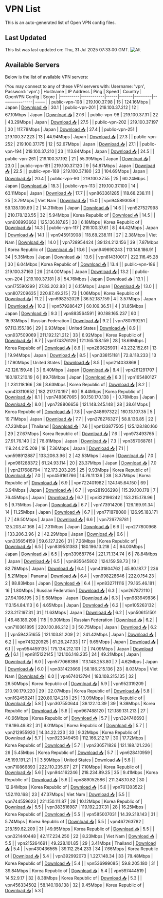 # VPN List

This is an auto-generated list of Open VPN config files.

## Last Updated

This list was last updated on: Thu, 31 Jul 2025 07:33:00 GMT.
![Alt](https://repobeats.axiom.co/api/embed/186b98318ef1479477931607c1ad7d823f12451f.svg "Repobeats analytics image")

## Available Servers

Below is the list of available VPN servers:

(You may connect to any of these VPN servers with: Username: 'vpn', Password: 'vpn'.)
| Hostname | IP Address | Ping | Speed | Country | OpenVPN Config | Score |
|----------|------------|------|-------|---------|----------------| ----- |
| public-vpn-108 | 219.100.37.98 | 15 | 124.16Mbps | Japan | [Download 📥](./configs/server_0_JP.ovpn) | 30.1 |
| public-vpn-201 | 219.100.37.212 | 12 | 67.10Mbps | Japan | [Download 📥](./configs/server_1_JP.ovpn) | 27.6 |
| public-vpn-98 | 219.100.37.31 | 22 | 43.29Mbps | Japan | [Download 📥](./configs/server_2_JP.ovpn) | 27.5 |
| public-vpn-202 | 219.100.37.197 | 30 | 117.78Mbps | Japan | [Download 📥](./configs/server_3_JP.ovpn) | 27.4 |
| public-vpn-251 | 219.100.37.223 | 13 | 44.94Mbps | Japan | [Download 📥](./configs/server_4_JP.ovpn) | 27.3 |
| public-vpn-252 | 219.100.37.175 | 12 | 52.67Mbps | Japan | [Download 📥](./configs/server_5_JP.ovpn) | 27.1 |
| public-vpn-194 | 219.100.37.210 | 23 | 113.84Mbps | Japan | [Download 📥](./configs/server_6_JP.ovpn) | 24.5 |
| public-vpn-261 | 219.100.37.192 | 21 | 55.39Mbps | Japan | [Download 📥](./configs/server_7_JP.ovpn) | 23.0 |
| public-vpn-151 | 219.100.37.120 | 9 | 54.87Mbps | Japan | [Download 📥](./configs/server_8_JP.ovpn) | 22.5 |
| public-vpn-189 | 219.100.37.180 | 23 | 104.69Mbps | Japan | [Download 📥](./configs/server_9_JP.ovpn) | 20.4 |
| public-vpn-90 | 219.100.37.55 | 25 | 60.24Mbps | Japan | [Download 📥](./configs/server_10_JP.ovpn) | 18.3 |
| public-vpn-113 | 219.100.37.100 | 14 | 63.11Mbps | Japan | [Download 📥](./configs/server_11_JP.ovpn) | 17.7 |
| vpn863361285 | 118.68.238.111 | 25 | 3.79Mbps | Viet Nam | [Download 📥](./configs/server_12_VN.ovpn) | 15.0 |
| vpn945893058 | 59.138.139.69 | 2 | 14.31Mbps | Japan | [Download 📥](./configs/server_13_JP.ovpn) | 14.6 |
| vpn527527998 | 210.178.123.55 | 32 | 5.94Mbps | Korea Republic of | [Download 📥](./configs/server_14_KR.ovpn) | 14.5 |
| vpn608993662 | 125.136.187.85 | 33 | 6.18Mbps | Korea Republic of | [Download 📥](./configs/server_15_KR.ovpn) | 14.3 |
| public-vpn-117 | 219.100.37.61 | 8 | 44.42Mbps | Japan | [Download 📥](./configs/server_16_JP.ovpn) | 14.1 |
| vpn945913908 | 118.68.238.111 | 27 | 2.38Mbps | Viet Nam | [Download 📥](./configs/server_17_VN.ovpn) | 14.0 |
| vpn728954424 | 39.124.212.156 | 39 | 7.87Mbps | Korea Republic of | [Download 📥](./configs/server_18_KR.ovpn) | 13.6 |
| vpn949690243 | 113.148.186.91 | 34 | 5.35Mbps | Japan | [Download 📥](./configs/server_19_JP.ovpn) | 13.6 |
| vpn814310017 | 222.116.45.28 | 30 | 6.04Mbps | Korea Republic of | [Download 📥](./configs/server_20_KR.ovpn) | 13.4 |
| public-vpn-186 | 219.100.37.163 | 26 | 214.00Mbps | Japan | [Download 📥](./configs/server_21_JP.ovpn) | 13.2 |
| public-vpn-204 | 219.100.37.181 | 8 | 54.76Mbps | Japan | [Download 📥](./configs/server_22_JP.ovpn) | 13.1 |
| vpn175590299 | 27.83.202.83 | 2 | 6.15Mbps | Japan | [Download 📥](./configs/server_23_JP.ovpn) | 13.0 |
| vpn807209635 | 220.87.49.215 | 73 | 1.06Mbps | Korea Republic of | [Download 📥](./configs/server_24_KR.ovpn) | 11.2 |
| vpn698252028 | 36.52.187.159 | 4 | 3.57Mbps | Japan | [Download 📥](./configs/server_25_JP.ovpn) | 10.2 |
| vpn579286427 | 60.109.36.51 | 4 | 31.85Mbps | Japan | [Download 📥](./configs/server_26_JP.ovpn) | 9.3 |
| vpn883564591 | 90.188.165.237 | 60 | 15.93Mbps | Russian Federation | [Download 📥](./configs/server_27_RU.ovpn) | 9.2 |
| vpn780799251 | 97.113.155.186 | 29 | 0.93Mbps | United States | [Download 📥](./configs/server_28_US.ovpn) | 8.9 |
| vpn937509069 | 211.192.121.212 | 33 | 6.92Mbps | Korea Republic of | [Download 📥](./configs/server_29_KR.ovpn) | 8.7 |
| vpn174376129 | 121.165.158.159 | 28 | 18.69Mbps | Korea Republic of | [Download 📥](./configs/server_30_KR.ovpn) | 8.6 |
| vpn280625901 | 43.232.152.61 | 13 | 19.94Mbps | Japan | [Download 📥](./configs/server_31_JP.ovpn) | 8.5 |
| vpn338151181 | 72.8.118.233 | 13 | 17.90Mbps | United States | [Download 📥](./configs/server_32_US.ovpn) | 8.5 |
| vpn214033868 | 42.126.159.48 | 3 | 6.40Mbps | Japan | [Download 📥](./configs/server_33_JP.ovpn) | 8.4 |
| vpn261291707 | 180.197.210.19 | 6 | 89.76Mbps | Japan | [Download 📥](./configs/server_34_JP.ovpn) | 8.3 |
| vpn165480127 | 1.231.118.166 | 36 | 8.63Mbps | Korea Republic of | [Download 📥](./configs/server_35_KR.ovpn) | 8.2 |
| vpn433110652 | 182.217.170.197 | 60 | 8.44Mbps | Korea Republic of | [Download 📥](./configs/server_36_KR.ovpn) | 8.1 |
| vpn748367065 | 60.150.170.138 | - | 0.78Mbps | Japan | [Download 📥](./configs/server_37_JP.ovpn) | 8.0 |
| vpn728806656 | 121.148.245.148 | 28 | 38.61Mbps | Korea Republic of | [Download 📥](./configs/server_38_KR.ovpn) | 7.8 |
| vpn248697322 | 160.13.107.35 | 5 | 19.71Mbps | Japan | [Download 📥](./configs/server_39_JP.ovpn) | 7.7 |
| vpn278276327 | 58.8.136.85 | 22 | 47.23Mbps | Thailand | [Download 📥](./configs/server_40_TH.ovpn) | 7.6 |
| vpn133877505 | 125.128.180.160 | 29 | 27.67Mbps | Korea Republic of | [Download 📥](./configs/server_41_KR.ovpn) | 7.6 |
| vpn973493765 | 27.91.76.140 | 2 | 76.81Mbps | Japan | [Download 📥](./configs/server_42_JP.ovpn) | 7.3 |
| vpn357068781 | 119.244.215.209 | 18 | 7.36Mbps | Japan | [Download 📥](./configs/server_43_JP.ovpn) | 7.1 |
| vpn598912887 | 133.206.3.96 | 2 | 42.53Mbps | Japan | [Download 📥](./configs/server_44_JP.ovpn) | 7.0 |
| vpn981288372 | 61.24.93.114 | 20 | 23.37Mbps | Japan | [Download 📥](./configs/server_45_JP.ovpn) | 7.0 |
| vpn217688794 | 112.173.203.205 | 25 | 9.93Mbps | Korea Republic of | [Download 📥](./configs/server_46_KR.ovpn) | 7.0 |
| vpn456161766 | 14.76.11.136 | 38 | 8.37Mbps | Korea Republic of | [Download 📥](./configs/server_47_KR.ovpn) | 6.9 |
| vpn722401982 | 124.145.64.150 | 69 | 3.94Mbps | Japan | [Download 📥](./configs/server_48_JP.ovpn) | 6.7 |
| vpn281936298 | 115.39.100.178 | 7 | 76.45Mbps | Japan | [Download 📥](./configs/server_49_JP.ovpn) | 6.7 |
| vpn322196242 | 153.215.178.96 | 5 | 9.75Mbps | Japan | [Download 📥](./configs/server_50_JP.ovpn) | 6.7 |
| vpn173914206 | 126.169.91.34 | 14 | 11.25Mbps | Japan | [Download 📥](./configs/server_51_JP.ovpn) | 6.7 |
| vpn771878080 | 126.95.183.171 | 7 | 49.50Mbps | Japan | [Download 📥](./configs/server_52_JP.ovpn) | 6.6 |
| vpn726778781 | 125.203.41.168 | 4 | 7.31Mbps | Japan | [Download 📥](./configs/server_53_JP.ovpn) | 6.6 |
| vpn277800968 | 133.206.3.96 | 2 | 42.29Mbps | Japan | [Download 📥](./configs/server_54_JP.ovpn) | 6.6 |
| vpn335654159 | 59.6.127.226 | 31 | 7.26Mbps | Korea Republic of | [Download 📥](./configs/server_55_KR.ovpn) | 6.5 |
| vpn839531383 | 180.196.13.218 | 4 | 94.00Mbps | Japan | [Download 📥](./configs/server_56_JP.ovpn) | 6.5 |
| vpn339687764 | 221.71.134.74 | 6 | 78.84Mbps | Japan | [Download 📥](./configs/server_57_JP.ovpn) | 6.5 |
| vpn935645802 | 124.159.58.73 | 19 | 82.78Mbps | Japan | [Download 📥](./configs/server_58_JP.ovpn) | 6.4 |
| vpn431804762 | 45.80.187.7 | 236 | 5.21Mbps | Panama | [Download 📥](./configs/server_59_PA.ovpn) | 6.4 |
| vpn998228646 | 222.0.154.23 | 2 | 88.83Mbps | Japan | [Download 📥](./configs/server_60_JP.ovpn) | 6.4 |
| vpn832711116 | 79.165.46.181 | 16 | 1.80Mbps | Russian Federation | [Download 📥](./configs/server_61_RU.ovpn) | 6.3 |
| vpn267872110 | 27.94.106.195 | 3 | 9.68Mbps | Japan | [Download 📥](./configs/server_62_JP.ovpn) | 6.3 |
| vpn983949836 | 113.154.84.113 | 6 | 4.65Mbps | Japan | [Download 📥](./configs/server_63_JP.ovpn) | 6.2 |
| vpn105263132 | 223.217.197.31 | 31 | 11.63Mbps | Japan | [Download 📥](./configs/server_64_JP.ovpn) | 6.2 |
| vpn506151501 | 46.48.189.208 | 115 | 9.30Mbps | Russian Federation | [Download 📥](./configs/server_65_RU.ovpn) | 6.2 |
| vpn710361895 | 220.100.86.212 | 3 | 50.75Mbps | Japan | [Download 📥](./configs/server_66_JP.ovpn) | 6.2 |
| vpn594251655 | 121.103.81.209 | 2 | 241.42Mbps | Japan | [Download 📥](./configs/server_67_JP.ovpn) | 6.2 |
| vpn743220925 | 61.26.247.33 | 17 | 9.65Mbps | Japan | [Download 📥](./configs/server_68_JP.ovpn) | 6.1 |
| vpn954459135 | 175.134.212.101 | 2 | 74.09Mbps | Japan | [Download 📥](./configs/server_69_JP.ovpn) | 6.1 |
| vpn815122145 | 121.106.148.235 | 24 | 49.21Mbps | Japan | [Download 📥](./configs/server_70_JP.ovpn) | 6.0 |
| vpn577066386 | 113.148.253.80 | 7 | 4.62Mbps | Japan | [Download 📥](./configs/server_71_JP.ovpn) | 6.0 |
| vpn331423669 | 58.186.215.136 | 23 | 8.03Mbps | Viet Nam | [Download 📥](./configs/server_72_VN.ovpn) | 6.0 |
| vpn674013794 | 183.108.215.135 | 32 | 26.50Mbps | Korea Republic of | [Download 📥](./configs/server_73_KR.ovpn) | 5.9 |
| vpn952319209 | 210.90.179.220 | 29 | 22.07Mbps | Korea Republic of | [Download 📥](./configs/server_74_KR.ovpn) | 5.8 |
| vpn162459241 | 220.80.124.218 | 25 | 13.09Mbps | Korea Republic of | [Download 📥](./configs/server_75_KR.ovpn) | 5.8 |
| vpn307550644 | 39.122.10.39 | 39 | 9.38Mbps | Korea Republic of | [Download 📥](./configs/server_76_KR.ovpn) | 5.8 |
| vpn967488120 | 121.189.131.213 | 27 | 40.96Mbps | Korea Republic of | [Download 📥](./configs/server_77_KR.ovpn) | 5.7 |
| vpn324746693 | 119.196.49.82 | 31 | 9.01Mbps | Korea Republic of | [Download 📥](./configs/server_78_KR.ovpn) | 5.7 |
| vpn212955920 | 14.34.22.223 | 33 | 9.32Mbps | Korea Republic of | [Download 📥](./configs/server_79_KR.ovpn) | 5.7 |
| vpn923349450 | 112.166.212.17 | 30 | 17.72Mbps | Korea Republic of | [Download 📥](./configs/server_80_KR.ovpn) | 5.7 |
| vpn236571826 | 121.188.121.226 | 26 | 5.45Mbps | Korea Republic of | [Download 📥](./configs/server_81_KR.ovpn) | 5.7 |
| vpn628410959 | 45.199.191.21 | 1 | 3.59Mbps | United States | [Download 📥](./configs/server_82_US.ovpn) | 5.6 |
| vpn710866893 | 222.110.235.97 | 27 | 7.10Mbps | Korea Republic of | [Download 📥](./configs/server_83_KR.ovpn) | 5.6 |
| vpn944162246 | 218.234.89.25 | 35 | 9.41Mbps | Korea Republic of | [Download 📥](./configs/server_84_KR.ovpn) | 5.6 |
| vpn889052586 | 211.248.10.82 | 30 | 12.94Mbps | Korea Republic of | [Download 📥](./configs/server_85_KR.ovpn) | 5.6 |
| vpn701303522 | 1.52.110.168 | 23 | 47.37Mbps | Viet Nam | [Download 📥](./configs/server_86_VN.ovpn) | 5.5 |
| vpn744559623 | 221.150.111.87 | 28 | 10.12Mbps | Korea Republic of | [Download 📥](./configs/server_87_KR.ovpn) | 5.5 |
| vpn383516987 | 119.192.237.31 | 28 | 16.25Mbps | Korea Republic of | [Download 📥](./configs/server_88_KR.ovpn) | 5.5 |
| vpn585007031 | 14.39.218.143 | 31 | 5.74Mbps | Korea Republic of | [Download 📥](./configs/server_89_KR.ovpn) | 5.5 |
| vpn467263782 | 218.159.62.209 | 31 | 49.95Mbps | Korea Republic of | [Download 📥](./configs/server_90_KR.ovpn) | 5.5 |
| vpn321440448 | 42.117.234.250 | 22 | 8.23Mbps | Viet Nam | [Download 📥](./configs/server_91_VN.ovpn) | 5.5 |
| vpn215264691 | 49.228.101.85 | 29 | 3.41Mbps | Thailand | [Download 📥](./configs/server_92_TH.ovpn) | 5.4 |
| vpn430436565 | 39.112.254.233 | 34 | 7.66Mbps | Korea Republic of | [Download 📥](./configs/server_93_KR.ovpn) | 5.4 |
| vpn392992073 | 1.227.148.34 | 33 | 78.48Mbps | Korea Republic of | [Download 📥](./configs/server_94_KR.ovpn) | 5.4 |
| vpn536999085 | 59.8.205.180 | 31 | 39.84Mbps | Korea Republic of | [Download 📥](./configs/server_95_KR.ovpn) | 5.4 |
| vpn597444519 | 14.52.9.17 | 32 | 8.38Mbps | Korea Republic of | [Download 📥](./configs/server_96_KR.ovpn) | 5.3 |
| vpn456334502 | 58.140.198.138 | 32 | 9.45Mbps | Korea Republic of | [Download 📥](./configs/server_97_KR.ovpn) | 5.3 |
